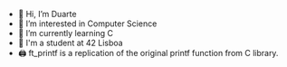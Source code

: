 - 👋 Hi, I’m Duarte
- 👀 I’m interested in Computer Science
- 🌱 I’m currently learning C
- 🏫 I'm a student at 42 Lisboa
- 🖨️ ft_printf is a replication of the original printf function from C library.